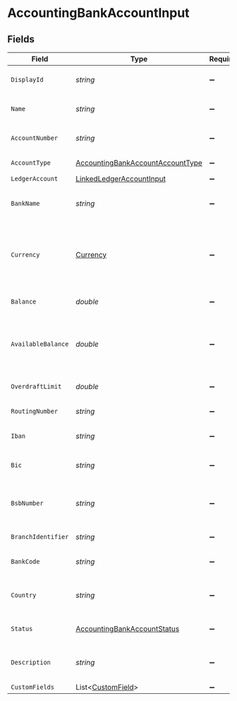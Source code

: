 # AccountingBankAccountInput


## Fields

| Field                                                                                                                              | Type                                                                                                                               | Required                                                                                                                           | Description                                                                                                                        | Example                                                                                                                            |
| ---------------------------------------------------------------------------------------------------------------------------------- | ---------------------------------------------------------------------------------------------------------------------------------- | ---------------------------------------------------------------------------------------------------------------------------------- | ---------------------------------------------------------------------------------------------------------------------------------- | ---------------------------------------------------------------------------------------------------------------------------------- |
| `DisplayId`                                                                                                                        | *string*                                                                                                                           | :heavy_minus_sign:                                                                                                                 | Display ID for the bank account                                                                                                    | BA-001                                                                                                                             |
| `Name`                                                                                                                             | *string*                                                                                                                           | :heavy_minus_sign:                                                                                                                 | The name of the bank account                                                                                                       | Main Operating Account                                                                                                             |
| `AccountNumber`                                                                                                                    | *string*                                                                                                                           | :heavy_minus_sign:                                                                                                                 | The bank account number                                                                                                            | 123465                                                                                                                             |
| `AccountType`                                                                                                                      | [AccountingBankAccountAccountType](../../Models/Components/AccountingBankAccountAccountType.md)                                    | :heavy_minus_sign:                                                                                                                 | The type of bank account                                                                                                           | checking                                                                                                                           |
| `LedgerAccount`                                                                                                                    | [LinkedLedgerAccountInput](../../Models/Components/LinkedLedgerAccountInput.md)                                                    | :heavy_minus_sign:                                                                                                                 | N/A                                                                                                                                |                                                                                                                                    |
| `BankName`                                                                                                                         | *string*                                                                                                                           | :heavy_minus_sign:                                                                                                                 | The name of the bank or financial institution                                                                                      | Chase Bank                                                                                                                         |
| `Currency`                                                                                                                         | [Currency](../../Models/Components/Currency.md)                                                                                    | :heavy_minus_sign:                                                                                                                 | Indicates the associated currency for an amount of money. Values correspond to [ISO 4217](https://en.wikipedia.org/wiki/ISO_4217). | USD                                                                                                                                |
| `Balance`                                                                                                                          | *double*                                                                                                                           | :heavy_minus_sign:                                                                                                                 | The current balance of the bank account                                                                                            | 25000                                                                                                                              |
| `AvailableBalance`                                                                                                                 | *double*                                                                                                                           | :heavy_minus_sign:                                                                                                                 | The available balance (considering pending transactions and overdraft)                                                             | 24500                                                                                                                              |
| `OverdraftLimit`                                                                                                                   | *double*                                                                                                                           | :heavy_minus_sign:                                                                                                                 | The overdraft limit for the account                                                                                                | 5000                                                                                                                               |
| `RoutingNumber`                                                                                                                    | *string*                                                                                                                           | :heavy_minus_sign:                                                                                                                 | Bank routing number (US)                                                                                                           | 021000021                                                                                                                          |
| `Iban`                                                                                                                             | *string*                                                                                                                           | :heavy_minus_sign:                                                                                                                 | International Bank Account Number                                                                                                  | GB33BUKB20201555555555                                                                                                             |
| `Bic`                                                                                                                              | *string*                                                                                                                           | :heavy_minus_sign:                                                                                                                 | Bank Identifier Code / SWIFT Code                                                                                                  | CHASUS33                                                                                                                           |
| `BsbNumber`                                                                                                                        | *string*                                                                                                                           | :heavy_minus_sign:                                                                                                                 | Bank State Branch number (Australia/New Zealand)                                                                                   | 062-001                                                                                                                            |
| `BranchIdentifier`                                                                                                                 | *string*                                                                                                                           | :heavy_minus_sign:                                                                                                                 | Bank branch identifier                                                                                                             | 001                                                                                                                                |
| `BankCode`                                                                                                                         | *string*                                                                                                                           | :heavy_minus_sign:                                                                                                                 | Bank code assigned by central bank                                                                                                 | BNH                                                                                                                                |
| `Country`                                                                                                                          | *string*                                                                                                                           | :heavy_minus_sign:                                                                                                                 | Country code according to ISO 3166-1 alpha-2.                                                                                      | US                                                                                                                                 |
| `Status`                                                                                                                           | [AccountingBankAccountStatus](../../Models/Components/AccountingBankAccountStatus.md)                                              | :heavy_minus_sign:                                                                                                                 | The status of the bank account                                                                                                     | active                                                                                                                             |
| `Description`                                                                                                                      | *string*                                                                                                                           | :heavy_minus_sign:                                                                                                                 | Description or notes about the bank account                                                                                        | Primary operating account for daily transactions                                                                                   |
| `CustomFields`                                                                                                                     | List<[CustomField](../../Models/Components/CustomField.md)>                                                                        | :heavy_minus_sign:                                                                                                                 | N/A                                                                                                                                |                                                                                                                                    |
